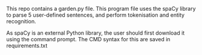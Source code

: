 This repo contains a garden.py file.
This program file uses the spaCy library to parse 5 user-defined sentences, and perform tokenisation and entity recognition.

As spaCy is an external Python library, the user should first download it using the command prompt.
The CMD syntax for this are saved in requirements.txt
